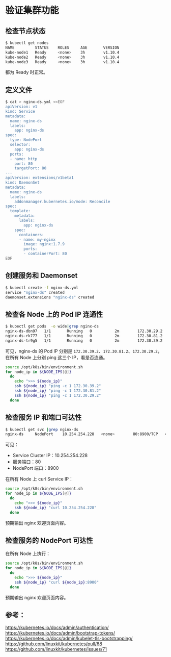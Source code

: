 # 验证集群功能

## 检查节点状态

``` bash
$ kubectl get nodes
NAME         STATUS    ROLES     AGE       VERSION
kube-node1   Ready     <none>    3h        v1.10.4
kube-node2   Ready     <none>    3h        v1.10.4
kube-node3   Ready     <none>    3h        v1.10.4
```
都为 Ready 时正常。

## 定义文件

``` bash
$ cat > nginx-ds.yml <<EOF
apiVersion: v1
kind: Service
metadata:
  name: nginx-ds
  labels:
    app: nginx-ds
spec:
  type: NodePort
  selector:
    app: nginx-ds
  ports:
  - name: http
    port: 80
    targetPort: 80
---
apiVersion: extensions/v1beta1
kind: DaemonSet
metadata:
  name: nginx-ds
  labels:
    addonmanager.kubernetes.io/mode: Reconcile
spec:
  template:
    metadata:
      labels:
        app: nginx-ds
    spec:
      containers:
      - name: my-nginx
        image: nginx:1.7.9
        ports:
        - containerPort: 80
EOF
```

## 创建服务和 Daemonset

``` bash
$ kubectl create -f nginx-ds.yml
service "nginx-ds" created
daemonset.extensions "nginx-ds" created
```

## 检查各 Node 上的 Pod IP 连通性

``` bash
$ kubectl get pods  -o wide|grep nginx-ds
nginx-ds-dbn97   1/1       Running   0          2m        172.30.29.2   kube-node2
nginx-ds-rk777   1/1       Running   0          2m        172.30.81.2   kube-node1
nginx-ds-tr9g5   1/1       Running   0          2m        172.30.39.2   kube-node3
```

可见，nginx-ds 的 Pod IP 分别是 `172.30.39.2`、`172.30.81.2`、`172.30.29.2`，在所有 Node 上分别 ping 这三个 IP，看是否连通。

``` bash
source /opt/k8s/bin/environment.sh
for node_ip in ${NODE_IPS[@]}
  do
    echo ">>> ${node_ip}"
    ssh ${node_ip} "ping -c 1 172.30.39.2"
    ssh ${node_ip} "ping -c 1 172.30.81.2"
    ssh ${node_ip} "ping -c 1 172.30.29.2"
  done
```

## 检查服务 IP 和端口可达性

``` bash
$ kubectl get svc |grep nginx-ds
nginx-ds     NodePort    10.254.254.228   <none>        80:8900/TCP   4m
```

可见：

+ Service Cluster IP：10.254.254.228
+ 服务端口：80
+ NodePort 端口：8900

在所有 Node 上 curl Service IP：

``` bash
source /opt/k8s/bin/environment.sh
for node_ip in ${NODE_IPS[@]}
  do
    echo ">>> ${node_ip}"
    ssh ${node_ip} "curl 10.254.254.228"
  done
```

预期输出 nginx 欢迎页面内容。

## 检查服务的 NodePort 可达性

在所有 Node 上执行：

``` bash
source /opt/k8s/bin/environment.sh
for node_ip in ${NODE_IPS[@]}
  do
    echo ">>> ${node_ip}"
    ssh ${node_ip} "curl ${node_ip}:8900"
  done
```

预期输出 nginx 欢迎页面内容。

## 参考：
https://kubernetes.io/docs/admin/authentication/
https://kubernetes.io/docs/admin/bootstrap-tokens/
https://kubernetes.io/docs/admin/kubelet-tls-bootstrapping/
https://github.com/linuxkit/kubernetes/pull/68
https://github.com/linuxkit/kubernetes/issues/71